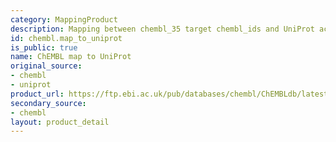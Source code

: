 ```yaml
---
category: MappingProduct
description: Mapping between chembl_35 target chembl_ids and UniProt accessions
id: chembl.map_to_uniprot
is_public: true
name: ChEMBL map to UniProt
original_source:
- chembl
- uniprot
product_url: https://ftp.ebi.ac.uk/pub/databases/chembl/ChEMBLdb/latest/chembl_uniprot_mapping.txt
secondary_source:
- chembl
layout: product_detail
---
```

